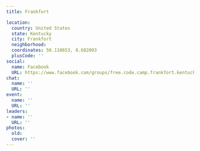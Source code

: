 ```yaml
---
title: Frankfort

location:
  country: United States
  state: Kentucky
  city: Frankfort
  neighborhood: 
  coordinates: 50.110653, 8.682093
  plusCode: ''
social:
  name: Facebook
  URL: https://www.facebook.com/groups/free.code.camp.frankfort.kentucky
chat:
  name: ''
  URL: ''
event:
  name: ''
  URL: ''
leaders:
- name: ''
  URL: ''
photos:
  old: 
  cover: ''
---
```

